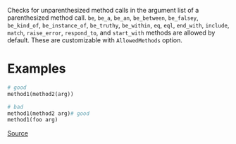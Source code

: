 
Checks for unparenthesized method calls in the argument list
of a parenthesized method call.
`be`, `be_a`, `be_an`, `be_between`, `be_falsey`, `be_kind_of`, `be_instance_of`,
`be_truthy`, `be_within`, `eq`, `eql`, `end_with`, `include`, `match`, `raise_error`,
`respond_to`, and `start_with` methods are allowed by default.
These are customizable with `AllowedMethods` option.

# Examples

```ruby
# good
method1(method2(arg))

# bad
method1(method2 arg)# good
method1(foo arg)
```

[Source](http://www.rubydoc.info/gems/rubocop/RuboCop/Cop/Style/NestedParenthesizedCalls)